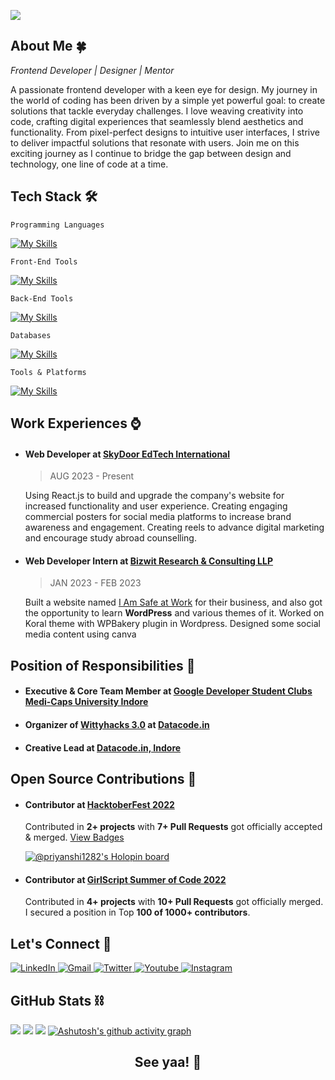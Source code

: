 [![](https://visitcount.itsvg.in/api?id=priyanshi1282&icon=5&color=1)](https://visitcount.itsvg.in)

## About Me 🍀

_Frontend Developer | Designer | Mentor_

A passionate frontend developer with a keen eye for design. My journey in the world of coding has been driven by a simple yet powerful goal: to create solutions that tackle everyday challenges. I love weaving creativity into code, crafting digital experiences that seamlessly blend aesthetics and functionality. From pixel-perfect designs to intuitive user interfaces, I strive to deliver impactful solutions that resonate with users. Join me on this exciting journey as I continue to bridge the gap between design and technology, one line of code at a time.

## Tech Stack 🛠

`Programming Languages`

[![My Skills](https://skills.thijs.gg/icons?i=java,js,cpp,c,python&theme=dark)](https://skills.thijs.gg)

`Front-End Tools`

[![My Skills](https://skills.thijs.gg/icons?i=react,html,css,tailwind,bootstrap,jquery,sass&theme=dark)](https://skills.thijs.gg)

`Back-End Tools`

[![My Skills](https://skills.thijs.gg/icons?i=nodejs,express&theme=dark)](https://skills.thijs.gg)

`Databases`

[![My Skills](https://skills.thijs.gg/icons?i=mysql&theme=dark)](https://skills.thijs.gg)

`Tools & Platforms`

[![My Skills](https://skills.thijs.gg/icons?i=vscode,idea,git,github,vercel,ai,ps,aws,gcp,figma&theme=light)](https://skills.thijs.gg)

## Work Experiences ⌚

- #### Web Developer at [**SkyDoor EdTech International**](https://skydooredtech.in/)
    > AUG 2023 - Present

  Using React.js to build and upgrade the company's website
  for increased functionality and user experience. Creating engaging commercial posters for social media platforms to increase brand awareness and engagement. Creating reels to advance digital marketing and encourage study abroad counselling.


- #### Web Developer Intern at [**Bizwit Research & Consulting LLP**](https://www.bizwitresearch.com/)
    > JAN 2023 - FEB 2023

  Built a website named [I Am Safe at Work](https://iamsafeatwork.com/) for their business,  and also got the opportunity to learn **WordPress** and various themes of it. Worked on Koral theme with WPBakery plugin in Wordpress. Designed some social media content using canva


## Position of Responsibilities 🎈

- #### Executive & Core Team Member at [Google Developer Student Clubs Medi-Caps University Indore](https://gdsc.community.dev/medi-caps-university-indore/)

- #### Organizer of [Wittyhacks 3.0](https://wittyhacks.in/) at [Datacode.in](https://www.datacode.in/)


- #### Creative Lead at [Datacode.in, Indore](https://www.datacode.in/)

## Open Source Contributions 🍊

- #### Contributor at [HacktoberFest 2022](https://hacktoberfest.com/)
  Contributed in **2+ projects** with **7+ Pull Requests** got officially accepted & merged. [View Badges](https://holopin.io/@priyanshi1282)

  [![@priyanshi1282's Holopin board](https://holopin.me/priyanshi1282)](https://holopin.io/@priyanshi1282)

- #### Contributor at [GirlScript Summer of Code 2022](https://gssoc.girlscript.tech/)
  Contributed in **4+ projects** with **10+ Pull Requests** got officially merged. I secured a position in Top **100 of 1000+ contributors**.

## Let's Connect 👾

<div align="left">
  <a href="https://www.linkedin.com/in/priyanshi-agrawal-88b6341bb/" target="_blank">
    <img alt="LinkedIn" src="https://img.shields.io/badge/linkedin-%230077B5.svg?style=for-the-badge&logo=linkedin&logoColor=white"/>
  </a>
  <a href="mailto:priyanshiagrawal1282@gmail.com" target="_blank">
    <img alt="Gmail" src="https://img.shields.io/badge/Gmail-D14836?style=for-the-badge&logo=gmail&logoColor=white"/>
  </a>
  <a href="https://twitter.com/priyanshi1282" target="_blank">
    <img alt="Twitter" src="https://img.shields.io/badge/Twitter-%231DA1F2.svg?style=for-the-badge&logo=Twitter&logoColor=white"/>
  </a>
<!--   <a href="" target="_blank">
    <img alt="Portfolio" src="https://img.shields.io/badge/Portfolio-%23000000.svg?style=for-the-badge&logo=firefox&logoColor=#FF7139"/>
  </a> -->
  <a href="https://youtube.com/@priyanshiagrawal9386" target="_blank">
    <img alt="Youtube" src="https://img.shields.io/badge/YouTube-%23FF0000.svg?style=for-the-badge&logo=YouTube&logoColor=white"/>
  </a>
<!--   <a href="" target="_blank">
    <img alt="Linktree" src="https://img.shields.io/badge/linktree-1de9b6?style=for-the-badge&logo=linktree&logoColor=white"/>
  </a> -->
  <a href="https://www.instagram.com/priyanshiagrawal1282/" target="_blank">
    <img alt="Instagram" src="https://img.shields.io/badge/Instagram-%23E4405F.svg?style=for-the-badge&logo=Instagram&logoColor=white"/>
  </a>

## GitHub Stats ⛓
![](https://github-readme-stats.vercel.app/api?username=priyanshi1282&theme=react&hide_border=false&include_all_commits=true&count_private=true)
![](https://github-readme-streak-stats.herokuapp.com/?user=priyanshi1282&theme=react&hide_border=false)
![](https://github-readme-stats.vercel.app/api/top-langs/?username=priyanshi1282&theme=react&hide_border=false&include_all_commits=true&count_private=true&layout=compact)
[![Ashutosh's github activity graph](https://github-readme-activity-graph.vercel.app/graph?username=priyanshi1282&bg_color=212121&color=ffffff&line=56c5e1&point=ecb641&area=true&hide_border=true)](https://github.com/ashutosh00710/github-readme-activity-graph)

<div align="center">
  <h2> See yaa! 🍕</h2>
</div>

